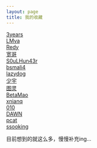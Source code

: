 ```yaml
---
layout: page
title: 我的收藏
---
```


[3years](https://www.3years.cc)<br>
[LMva](https://www.lmva.cc)<br>
[Redy](https://www.uonote.cn)<br>
[宽哥](https://boy.b521.net)<br>
[S0uLHun43r](https://www.catchrabbit.cc)<br>
[bsmali4](https://www.codersec.net)<br>
[lazydog](https://www.lazydog.me)<br>
[少宇](https://www.90xss.cn)<br>
[图灵](https://qmf0c3uk.github.io)<br>
[BetaMao](https://betamao.me)<br>
[xnianq](https://xnianq.cn)<br>
[010](http://010.dropsec.xyz)<br>
[DAWN](http://dawnspace.cn)<br>
[pcat](http://www.cnblogs.com/pcat/)<br>
[ssooking](http://www.cnblogs.com/ssooking/)<br>

目前想到的就这么多，慢慢补充ing...


